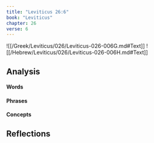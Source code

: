 ```yaml
---
title: "Leviticus 26:6"
book: "Leviticus"
chapter: 26
verse: 6
---
```

![[/Greek/Leviticus/026/Leviticus-026-006G.md#Text]]
![[/Hebrew/Leviticus/026/Leviticus-026-006H.md#Text]]

## Analysis

#### Words

#### Phrases

#### Concepts

## Reflections
